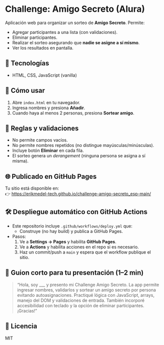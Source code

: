 
# Challenge: Amigo Secreto (Alura)

Aplicación web para organizar un sorteo de **Amigo Secreto**. Permite:
- Agregar participantes a una lista (con validaciones).
- Eliminar participantes.
- Realizar el sorteo asegurando que **nadie se asigne a sí mismo**.
- Ver los resultados en pantalla.

## 🧰 Tecnologías
- HTML, CSS, JavaScript (vanilla)

## 🚀 Cómo usar
1. Abre `index.html` en tu navegador.
2. Ingresa nombres y presiona **Añadir**.
3. Cuando haya al menos 2 personas, presiona **Sortear amigo**.

## 🧪 Reglas y validaciones
- No permite campos vacíos.
- No permite nombres repetidos (no distingue mayúsculas/minúsculas).
- Incluye botón **Eliminar** en cada fila.
- El sorteo genera un *derangement* (ninguna persona se asigna a sí misma).

## 🌐 Publicado en GitHub Pages
Tu sitio está disponible en:  
👉 https://erikmedel-tech.github.io/challenge-amigo-secreto_esp-main/

## 🛠️ Despliegue automático con GitHub Actions
- Este repositorio incluye `.github/workflows/deploy.yml` que:
  - Construye (no hay build) y publica a GitHub Pages.
- Pasos:
  1. Ve a **Settings → Pages** y habilita **GitHub Pages**.
  2. Ve a **Actions** y habilita acciones en el repo si es necesario.
  3. Haz un commit/push a `main` y espera que el workflow publique el sitio.

## 🎤 Guion corto para tu presentación (1–2 min)
> “Hola, soy ___ y presento mi Challenge Amigo Secreto. La app permite ingresar nombres, validarlos y sortear un amigo secreto por persona evitando autoasignaciones. Practiqué lógica con JavaScript, arrays, manejo del DOM y validaciones de entrada. También incorporé accesibilidad con teclado y la opción de eliminar participantes. ¡Gracias!”

## 📄 Licencia
MIT
